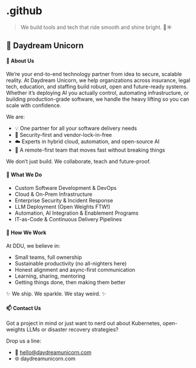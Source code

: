 # .github

> We build tools and tech that ride smooth and shine bright. 🌈☀

## 🦄 Daydream Unicorn

#### 🚀 About Us

We’re your end-to-end technology partner from idea to secure, scalable reality.
At Daydream Unicorn, we help organizations across insurance, legal tech, education, and staffing build robust, open and future-ready systems. Whether it’s deploying AI you actually control, automating infrastructure, or building production-grade software, we handle the heavy lifting so you can scale with confidence.

We are:
- 💡 One partner for all your software delivery needs
- 🔐 Security-first and vendor-lock-in-free
- ☁️ Experts in hybrid cloud, automation, and open-source AI
- 👥 A remote-first team that moves fast without breaking things

We don’t just build. We collaborate, teach and future-proof.

#### 🧠 What We Do
- Custom Software Development & DevOps
- Cloud & On-Prem Infrastructure
- Enterprise Security & Incident Response
- LLM Deployment (Open Weights FTW!)
- Automation, AI Integration & Enablement Programs
- IT-as-Code & Continuous Delivery Pipelines

#### 🧭 How We Work

At DDU, we believe in:
- Small teams, full ownership
- Sustainable productivity (no all-nighters here)
- Honest alignment and async-first communication
- Learning, sharing, mentoring
- Getting things done, then making them better

✨ We ship. We sparkle. We stay weird. ✨

#### 📫 Contact Us

Got a project in mind or just want to nerd out about Kubernetes, open-weights LLMs or disaster recovery strategies?

Drop us a line:
- 📧 hello@daydreamunicorn.com
- 🌐 daydreamunicorn.com

